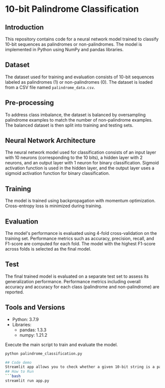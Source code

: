 # 10-bit Palindrome Classification

## Introduction
This repository contains code for a neural network model trained to classify 10-bit sequences as palindromes or non-palindromes. The model is implemented in Python using NumPy and pandas libraries.

## Dataset
The dataset used for training and evaluation consists of 10-bit sequences labeled as palindromes (1) or non-palindromes (0). The dataset is loaded from a CSV file named `palindrome_data.csv`.

## Pre-processing
To address class imbalance, the dataset is balanced by oversampling palindrome examples to match the number of non-palindrome examples. The balanced dataset is then split into training and testing sets.

## Neural Network Architecture
The neural network model used for classification consists of an input layer with 10 neurons (corresponding to the 10 bits), a hidden layer with 2 neurons, and an output layer with 1 neuron for binary classification. Sigmoid activation function is used in the hidden layer, and the output layer uses a sigmoid activation function for binary classification.

## Training
The model is trained using backpropagation with momentum optimization. Cross-entropy loss is minimized during training.

## Evaluation
The model's performance is evaluated using 4-fold cross-validation on the training set. Performance metrics such as accuracy, precision, recall, and F1-score are computed for each fold. The model with the highest F1-score across folds is selected as the final model.

## Test
The final trained model is evaluated on a separate test set to assess its generalization performance. Performance metrics including overall accuracy and accuracy for each class (palindrome and non-palindrome) are reported.


## Tools and Versions
- Python: 3.7.9
- Libraries:
  - pandas: 1.3.3
  - numpy: 1.21.2


Execute the main script to train and evaluate the model.
```bash
python palindrome_classification.py

## Code demo
Streamlit app allows you to check whether a given 10-bit string is a palindrome.
## How to Run
```bash
streamlit run app.py


